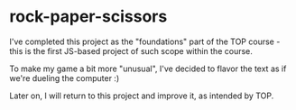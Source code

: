 # rock-paper-scissors

I've completed this project as the "foundations" part of the TOP course - this is the first JS-based project of such scope within the course.

To make my game a bit more "unusual", I've decided to flavor the text as if we're dueling the computer :)

Later on, I will return to this project and improve it, as intended by TOP. 